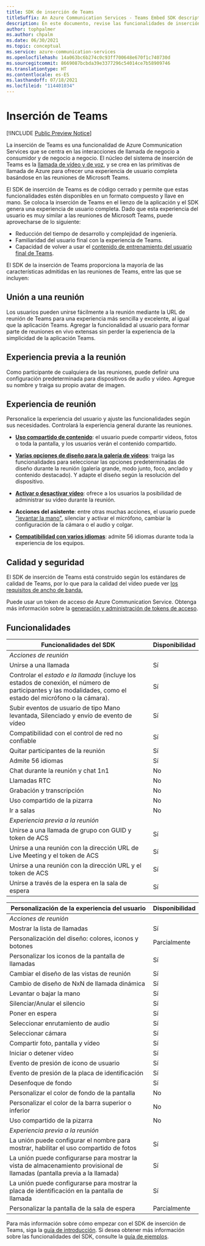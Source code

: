 ```yaml
---
title: SDK de inserción de Teams
titleSuffix: An Azure Communication Services - Teams Embed SDK description
description: En este documento, revise las funcionalidades de inserción de Teams y cómo va a funcionar en las aplicaciones.
author: tophpalmer
ms.author: chpalm
ms.date: 06/30/2021
ms.topic: conceptual
ms.service: azure-communication-services
ms.openlocfilehash: 14a063bc6b274c0c93ff700648e670f1c740730d
ms.sourcegitcommit: 8669087bcbda39e3377296c54014ce7b58909746
ms.translationtype: HT
ms.contentlocale: es-ES
ms.lasthandoff: 07/18/2021
ms.locfileid: "114401034"
---
```

# <a name="teams-embed"></a>Inserción de Teams

[!INCLUDE [Public Preview Notice](../../includes/private-preview-include.md)]

La inserción de Teams es una funcionalidad de Azure Communication Services que se centra en las interacciones de llamada de negocio a consumidor y de negocio a negocio. El núcleo del sistema de inserción de Teams es la [llamada de vídeo y de voz](../voice-video-calling/calling-sdk-features.md), y se crea en las primitivas de llamada de Azure para ofrecer una experiencia de usuario completa basándose en las reuniones de Microsoft Teams.

El SDK de inserción de Teams es de código cerrado y permite que estas funcionalidades estén disponibles en un formato compuesto y llave en mano. Se coloca la inserción de Teams en el lienzo de la aplicación y el SDK genera una experiencia de usuario completa. Dado que esta experiencia del usuario es muy similar a las reuniones de Microsoft Teams, puede aprovecharse de lo siguiente:

- Reducción del tiempo de desarrollo y complejidad de ingeniería.
- Familiaridad del usuario final con la experiencia de Teams.
- Capacidad de volver a usar el [contenido de entrenamiento del usuario final de Teams](https://support.microsoft.com/office/meetings-in-teams-e0b0ae21-53ee-4462-a50d-ca9b9e217b67).

El SDK de la inserción de Teams proporciona la mayoría de las características admitidas en las reuniones de Teams, entre las que se incluyen:

## <a name="joining-a-meeting"></a>Unión a una reunión

Los usuarios pueden unirse fácilmente a la reunión mediante la URL de reunión de Teams para una experiencia más sencilla y excelente, al igual que la aplicación Teams. Agregar la funcionalidad al usuario para formar parte de reuniones en vivo extensas sin perder la experiencia de la simplicidad de la aplicación Teams.

## <a name="pre-meeting-experience"></a>Experiencia previa a la reunión

Como participante de cualquiera de las reuniones, puede definir una configuración predeterminada para dispositivos de audio y vídeo. Agregue su nombre y traiga su propio avatar de imagen.

## <a name="meeting-experience"></a>Experiencia de reunión

Personalice la experiencia del usuario y ajuste las funcionalidades según sus necesidades. Controlará la experiencia general durante las reuniones.

- [**Uso compartido de contenido**](https://support.microsoft.com/office/share-content-in-a-meeting-in-teams-fcc2bf59-aecd-4481-8f99-ce55dd836ce8): el usuario puede compartir vídeos, fotos o toda la pantalla, y los usuarios verán el contenido compartido.

- [**Varias opciones de diseño para la galería de vídeos**](https://support.microsoft.com/office/using-video-in-microsoft-teams-3647fc29-7b92-4c26-8c2d-8a596904cdae): traiga las funcionalidades para seleccionar las opciones predeterminadas de diseño durante la reunión (galería grande, modo junto, foco, anclado y contenido destacado). Y adapte el diseño según la resolución del dispositivo.

- [**Activar o desactivar vídeo**](https://support.microsoft.com/office/using-video-in-microsoft-teams-3647fc29-7b92-4c26-8c2d-8a596904cdae#bkmk_turnvideoonoff): ofrece a los usuarios la posibilidad de administrar su vídeo durante la reunión.

- **Acciones del asistente**: entre otras muchas acciones, el usuario puede ["levantar la mano"](https://support.microsoft.com/en-us/office/raise-your-hand-in-a-teams-meeting-bb2dd8e1-e6bd-43a6-85cf-30822667b372), silenciar y activar el micrófono, cambiar la configuración de la cámara o el audio y colgar.

- [**Compatibilidad con varios idiomas**](https://support.microsoft.com/topic/languages-supported-in-microsoft-teams-for-education-293792c3-352e-4b24-9fc2-4c28b5de2db8): admite 56 idiomas durante toda la experiencia de los equipos.

## <a name="quality-and-security"></a>Calidad y seguridad

El SDK de inserción de Teams está construido según los estándares de calidad de Teams, por lo que para la calidad del vídeo puede ver [los requisitos de ancho de banda.](/microsoftteams/prepare-network#bandwidth-requirements)

Puede usar un token de acceso de Azure Communication Service. Obtenga más información sobre la [generación y administración de tokens de acceso](../../quickstarts/access-tokens.md).

## <a name="capabilities"></a>Funcionalidades

| Funcionalidades del SDK                                                        | Disponibilidad |
|---------------------------------------------------------------------|--------------|
| *Acciones de reunión*                                                   |              |
| Unirse a una llamada                                                         | Sí          |
| Controlar el *estado e la llamada* (incluye los estados de conexión, el número de participantes y las modalidades, como el estado del micrófono o la cámara).                                           | Sí          |
| Subir eventos de usuario de tipo Mano levantada, Silenciado y envío de evento de vídeo                                                                 | Sí          |
| Compatibilidad con el control de red no confiable                                      | Sí          |
| Quitar participantes de la reunión                                    | Sí          |
| Admite 56 idiomas                                               | Sí          |
| Chat durante la reunión y chat 1n1                                    | No           |
| Llamadas RTC                                                        | No           |
| Grabación y transcripción                                            | No           |
| Uso compartido de la pizarra                                                  | No           |
| Ir a salas                                                 | No           |
| *Experiencia previa a la reunión*                                        |              |
| Unirse a una llamada de grupo con GUID y token de ACS                             | Sí          |
| Unirse a una reunión con la dirección URL de Live Meeting y el token de ACS                    | Sí          |
| Unirse a una reunión con la dirección URL y el token de ACS                         | Sí          |
| Unirse a través de la espera en la sala de espera                                           | Sí          |

| Personalización de la experiencia del usuario                                       | Disponibilidad |
|---------------------------------------------------------------------|--------------|
| *Acciones de reunión*                                                   |              |
| Mostrar la lista de llamadas                                             | Sí          |
| Personalización del diseño: colores, iconos y botones                        | Parcialmente    |
| Personalizar los iconos de la pantalla de llamadas                                     | Sí          |
| Cambiar el diseño de las vistas de reunión                                         | Sí          |
| Cambio de diseño de NxN de llamada dinámica                                    | Sí          |
| Levantar o bajar la mano                                                     | Sí          |
| Silenciar/Anular el silencio                                                        | Sí          |
| Poner en espera                                                         | Sí          |
| Seleccionar enrutamiento de audio                                                | Sí          |
| Seleccionar cámara                                                       | Sí          |
| Compartir foto, pantalla y vídeo                                       | Sí          |
| Iniciar o detener vídeo                                                    | Sí          |
| Evento de presión de icono de usuario                                               | Sí          |
| Evento de presión de la placa de identificación                                              | Sí          |
| Desenfoque de fondo                                                     | Sí          |
| Personalizar el color de fondo de la pantalla                               | No           |
| Personalizar el color de la barra superior o inferior                                  | No           |
| Uso compartido de la pizarra                                                  | No           |
| *Experiencia previa a la reunión*                                            |              |
| La unión puede configurar el nombre para mostrar, habilitar el uso compartido de fotos            | Sí          |
| La unión puede configurarse para mostrar la vista de almacenamiento provisional de llamadas (pantalla previa a la llamada)   | Sí          |
| La unión puede configurarse para mostrar la placa de identificación en la pantalla de llamada             | Sí          |
| Personalizar la pantalla de la sala de espera                                          | Parcialmente    |

Para más información sobre cómo empezar con el SDK de inserción de Teams, siga la [guía de introducción](../../quickstarts/meeting/getting-started-with-teams-embed.md). Si desea obtener más información sobre las funcionalidades del SDK, consulte la [guía de ejemplos](../../quickstarts/meeting/samples-for-teams-embed.md).